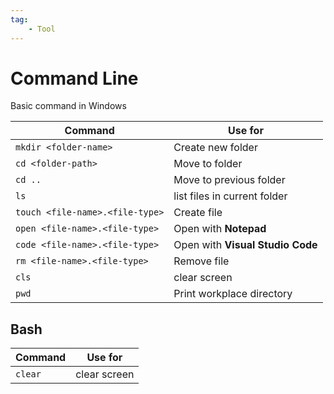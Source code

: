 ```yaml
---
tag:
    - Tool
---
```


# Command Line

Basic command in Windows

| Command | Use for |
| --- | --- |
| `mkdir <folder-name>` | Create new folder |
| `cd <folder-path>` | Move to folder |
| `cd ..` | Move to previous folder |
| `ls` | list files in current folder |
| `touch <file-name>.<file-type>` | Create file |
| `open <file-name>.<file-type>` | Open with **Notepad** |
| `code <file-name>.<file-type>` | Open with **Visual Studio Code** |
| `rm <file-name>.<file-type>` | Remove file |
| `cls` | clear screen |
| `pwd` | Print workplace directory |

## Bash

| Command | Use for |
| --- | --- |
| `clear` | clear screen |
